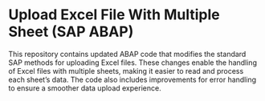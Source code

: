 # Upload Excel File With Multiple Sheet (SAP ABAP)
 This repository contains updated ABAP code that modifies the standard SAP methods for uploading Excel files. These changes enable the handling of Excel files with multiple sheets, making it easier to read and process each sheet’s data. The code also includes improvements for error handling to ensure a smoother data upload experience.
